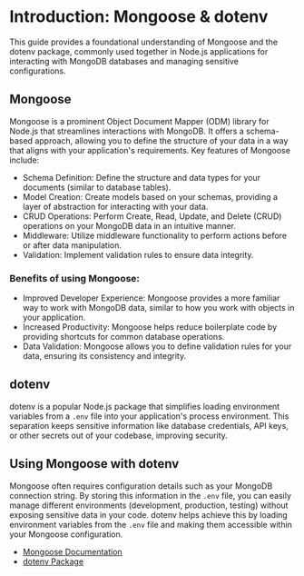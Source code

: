 # Introduction: Mongoose & dotenv

This guide provides a foundational understanding of Mongoose and the dotenv package, commonly used together in Node.js applications for interacting with MongoDB databases and managing sensitive configurations.

## Mongoose

Mongoose is a prominent Object Document Mapper (ODM) library for Node.js that streamlines interactions with MongoDB. It offers a schema-based approach, allowing you to define the structure of your data in a way that aligns with your application's requirements. Key features of Mongoose include:

- Schema Definition: Define the structure and data types for your documents (similar to database tables).
- Model Creation: Create models based on your schemas, providing a layer of abstraction for interacting with your data.
- CRUD Operations: Perform Create, Read, Update, and Delete (CRUD) operations on your MongoDB data in an intuitive manner.
- Middleware: Utilize middleware functionality to perform actions before or after data manipulation.
- Validation: Implement validation rules to ensure data integrity.

### Benefits of using Mongoose:

- Improved Developer Experience: Mongoose provides a more familiar way to work with MongoDB data, similar to how you work with objects in your application.
- Increased Productivity: Mongoose helps reduce boilerplate code by providing shortcuts for common database operations.
- Data Validation: Mongoose allows you to define validation rules for your data, ensuring its consistency and integrity.

## dotenv

dotenv is a popular Node.js package that simplifies loading environment variables from a `.env` file into your application's process environment. This separation keeps sensitive information like database credentials, API keys, or other secrets out of your codebase, improving security.

## Using Mongoose with dotenv

Mongoose often requires configuration details such as your MongoDB connection string. By storing this information in the `.env` file, you can easily manage different environments (development, production, testing) without exposing sensitive data in your code. dotenv helps achieve this by loading environment variables from the `.env` file and making them accessible within your Mongoose configuration.


- [Mongoose Documentation](https://mongoosejs.com/docs/)
- [dotenv Package](https://www.npmjs.com/package/dotenv)